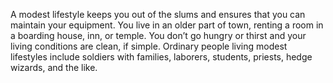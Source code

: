 A modest lifestyle keeps you out of the slums and ensures that you can maintain your equipment. You live in an older part of town, renting a room in a boarding house, inn, or temple. You don’t go hungry or thirst and your living conditions are clean, if simple. Ordinary people living modest lifestyles include soldiers with families, laborers, students, priests, hedge wizards, and the like.